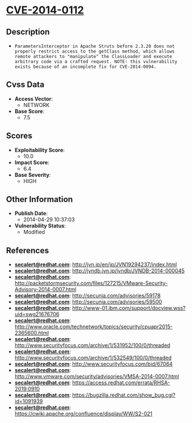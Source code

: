 
# [CVE-2014-0112](https://cve.mitre.org/cgi-bin/cvename.cgi?name=CVE-2014-0112)

## Description

- `ParametersInterceptor in Apache Struts before 2.3.20 does not properly restrict access to the getClass method, which allows remote attackers to "manipulate" the ClassLoader and execute arbitrary code via a crafted request. NOTE: this vulnerability exists because of an incomplete fix for CVE-2014-0094.`

## Cvss Data

- **Access Vector**:
  - NETWORK
- **Base Score**:
  - 7.5

## Scores

- **Exploitability Score**:
  - 10.0
- **Impact Score**:
  - 6.4
- **Base Severity**:
  - HIGH

## Other Information

- **Publish Date**:
  - 2014-04-29 10:37:03
- **Vulnerability Status**:
  - Modified

## References

- **secalert@redhat.com**: http://jvn.jp/en/jp/JVN19294237/index.html
- **secalert@redhat.com**: http://jvndb.jvn.jp/jvndb/JVNDB-2014-000045
- **secalert@redhat.com**: http://packetstormsecurity.com/files/127215/VMware-Security-Advisory-2014-0007.html
- **secalert@redhat.com**: http://secunia.com/advisories/59178
- **secalert@redhat.com**: http://secunia.com/advisories/59500
- **secalert@redhat.com**: http://www-01.ibm.com/support/docview.wss?uid=swg21676706
- **secalert@redhat.com**: http://www.oracle.com/technetwork/topics/security/cpuapr2015-2365600.html
- **secalert@redhat.com**: http://www.securityfocus.com/archive/1/531952/100/0/threaded
- **secalert@redhat.com**: http://www.securityfocus.com/archive/1/532549/100/0/threaded
- **secalert@redhat.com**: http://www.securityfocus.com/bid/67064
- **secalert@redhat.com**: http://www.vmware.com/security/advisories/VMSA-2014-0007.html
- **secalert@redhat.com**: https://access.redhat.com/errata/RHSA-2019:0910
- **secalert@redhat.com**: https://bugzilla.redhat.com/show_bug.cgi?id=1091939
- **secalert@redhat.com**: https://cwiki.apache.org/confluence/display/WW/S2-021
